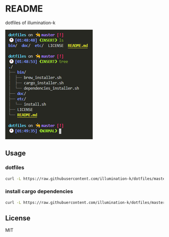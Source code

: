 # README

dotfiles of illumination-k

![terminal](doc/terminal.PNG)

## Usage

### dotfiles

```bash
curl -L https://raw.githubusercontent.com/illumination-k/dotfiles/master/etc/install.sh | bash
```

### install cargo dependencies

```bash
curl -L https://raw.githubuercontent.com/illumination-k/dotfiles/master/bin/cargo_installer.sh | bash
```

## License
MIT